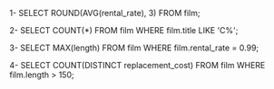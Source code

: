 1- SELECT ROUND(AVG(rental_rate), 3) FROM film;

2- SELECT COUNT(*) FROM film
   WHERE film.title LIKE 'C%';
   
3- SELECT MAX(length) FROM film
   WHERE film.rental_rate = 0.99;
   
4- SELECT COUNT(DISTINCT replacement_cost) FROM film
   WHERE film.length > 150;
